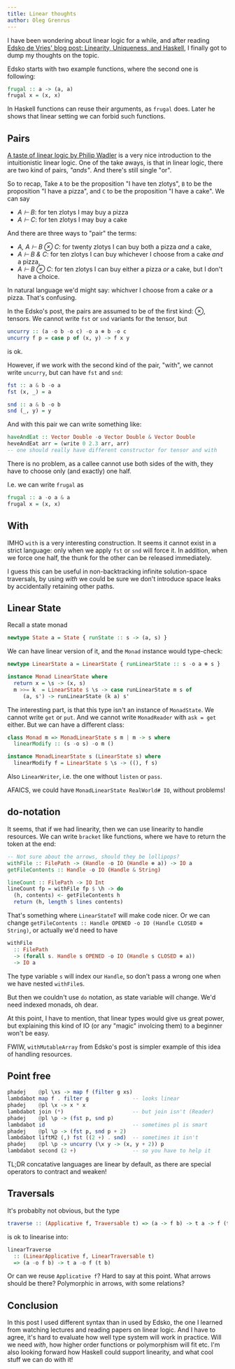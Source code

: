 ```yaml
---
title: Linear thoughts
author: Oleg Grenrus
---
```


I have been wondering about linear logic for a while, and after reading
[Edsko de Vries' blog post: Linearity, Uniqueness, and Haskell](http://edsko.net/2017/01/08/linearity-in-haskell/),
I finally got to dump my thoughts on the topic.

Edsko starts with two example functions, where the second one is following:

```hs
frugal :: a -> (a, a)
frugal x = (x, x)
```

In Haskell functions can reuse their arguments, as `frugal` does. Later he shows
that linear setting we can forbid such functions.

## Pairs

[A taste of linear logic by Philip Wadler](http://homepages.inf.ed.ac.uk/wadler/papers/lineartaste/lineartaste-revised.pdf) is a very nice introduction to the intuitionistic linear logic.
One of the take aways, is that in linear logic, there are two kind of pairs, *"ands"*. And there's still single "or".

So to recap, Take `A` to be the proposition "I have ten zlotys", `B` to be the proposition "I have a pizza", and `C` to be the proposition "I have a cake".
We can say

- *A ⊢ B*: for ten zlotys I may buy a pizza
- *A ⊢ C*: for ten zlotys I may buy a cake

And there are three ways to "pair" the terms:

- *A, A ⊢ B ⊗ C*: for twenty zlotys I can buy both a pizza _and_ a cake,
- *A ⊢ B & C*: for ten zlotys I can buy whichever I choose from a cake _and_ a pizza,
- *A ⊢ B ⊕ C*: for ten zlotys I can buy either a pizza _or_ a cake, but I don't have a choice.

In natural language we'd might say: whichver I choose from a cake _or_ a pizza. That's confusing.

In the Edsko's post, the pairs are assumed to be of the first kind: ⊗, tensors. We cannot write `fst` or `snd` variants for the tensor, but

```hs
uncurry :: (a -o b -o c) -o a ⊗ b -o c
uncurry f p = case p of (x, y) -> f x y
```

is ok.

However, if we work with the second kind of the pair, "with", we cannot write `uncurry`, but can have `fst` and `snd`:

```hs
fst :: a & b -o a
fst (x, _) = a

snd :: a & b -o b
snd (_, y) = y
```

And with this pair we can write something like:

```hs
haveAndEat :: Vector Double -o Vector Double & Vector Double
heveAndEat arr = (write 0 2.3 arr, arr)
-- one should really have different constructor for tensor and with
```

There is no problem, as a callee cannot use both sides of the with, they have to choose
only (and exactly) one half.

I.e. we can write `frugal` as

```hs
frugal :: a -o a & a
frugal x = (x, x)
```

## With

IMHO `with` is a very interesting construction. It seems it cannot exist in a
strict language: only when we apply `fst` or `snd` will force it. In addition,
when we force one half, the thunk for the other can be released immediately.

I guess this can be useful in non-backtracking infinite solution-space traversals,
by using *with* we could be sure we don't introduce space leaks by accidentally
retaining other paths.

## Linear State

Recall a state monad

```hs
newtype State a = State { runState :: s -> (a, s) }
```

We can have linear version of it, and the `Monad` instance would type-check:

```hs
newtype LinearState a = LinearState { runLinearState :: s -o a ⊗ s }

instance Monad LinearState where
  return x = \s -> (x, s)
  m >>= k  = LinearState $ \s -> case runLinearState m s of
     (a, s') -> runLinearState (k a) s'
```

The interesting part, is that this type isn't an instance of `MonadState`.
We cannot write `get` or `put`. And we  cannot write `MonadReader` with `ask = get`
either. But we can have a different class:

```hs
class Monad m => MonadLinearState s m | m -> s where
  linearModify :: (s -o s) -o m ()

instance MonadLinearState s (LinearState s) where
  linearModify f = LinearState $ \s -> ((), f s)
```

Also `LinearWriter`, i.e. the one without `listen` or `pass`.

AFAICS, we could have `MonadLinearState RealWorld# IO`, without problems!

## do-notation

It seems, that if we had linearity, then we can use linearity to handle resources.
We can write `bracket` like functions, where we have to return the token at the end:

```hs
-- Not sure about the arrows, should they be lollipops?
withFile :: FilePath -> (Handle -o IO (Handle ⊗ a)) -> IO a
getFileContents :: Handle -o IO (Handle & String)

lineCount :: FilePath -> IO Int
lineCount fp = withFile fp $ \h -> do
  (h, contents) <- getFileContents h
  return (h, length $ lines contents)
```
  
That's something where `LinearStateT` will make code nicer. Or we can
change `getFileContents :: Handle OPENED -o IO (Handle CLOSED ⊗ String)`, or actually we'd need
to have

```hs
withFile
  :: FilePath
  -> (forall s. Handle s OPENED -o IO (Handle s CLOSED ⊗ a))
  -> IO a
```

The type variable `s` will index our `Handle`, so don't pass a wrong one when we have nested `withFile`s.

But then we couldn't use `do` notation, as state variable will change. We'd
need indexed monads, oh dear.

At this point, I have to mention, that linear types would give us great power,
but explaining this kind of IO (or any "magic" involcing them) to a beginner
won't be easy.

FWIW, `withMutableArray` from Edsko's post is simpler example of this idea of
handling resources.

## Point free

```hs
phadej    @pl \xs -> map f (filter g xs) 
lambdabot map f . filter g              -- looks linear
phadej    @pl \x -> x * x
lambdabot join (*)                      -- but join isn't (Reader)
phadej    @pl \p -> (fst p, snd p)
lambdabot id                            -- sometimes pl is smart
phadej    @pl \p -> (fst p, snd p + 2)
lambdabot liftM2 (,) fst ((2 +) . snd)  -- sometimes it isn't
phadej    @pl \p -> uncurry (\x y -> (x, y + 2)) p
lambdabot second (2 +)                  -- so you have to help it
```

TL;DR concatative languages are linear by default, as there are special
operators to contract and weaken!

## Traversals

It's probablty not obvious, but the type

```hs
traverse :: (Applicative f, Traversable t) => (a -> f b) -> t a -> f (t b)
```

is ok to linearise into:

```hs
linearTraverse
  :: (LinearApplicative f, LinearTraversable t)
  => (a -o f b) -> t a -o f (t b)
```

Or can we reuse `Applicative f`? Hard to say at this point. What arrows should
be there? Polymorphic in arrows, with some relations?

## Conclusion

In this post I used different syntax than in used by Edsko, the one I learned
from watching lectures and reading papers on linear logic. And I have to agree,
it's hard to evaluate how well type system will work in practice. Will we need
*with*, how higher order functions or polymorphism will fit etc. I'm also
looking forward how Haskell could support linearity, and what cool stuff we can
do with it!
